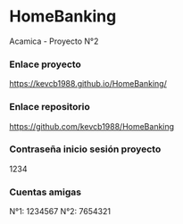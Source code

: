 # HomeBanking
Acamica - Proyecto N°2

### Enlace proyecto
https://kevcb1988.github.io/HomeBanking/

### Enlace repositorio
https://github.com/kevcb1988/HomeBanking

### Contraseña inicio sesión proyecto
1234

### Cuentas amigas
N°1: 1234567
N°2: 7654321
